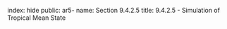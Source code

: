 index: hide
public: ar5-
name: Section 9.4.2.5
title: 9.4.2.5 - Simulation of Tropical Mean State


